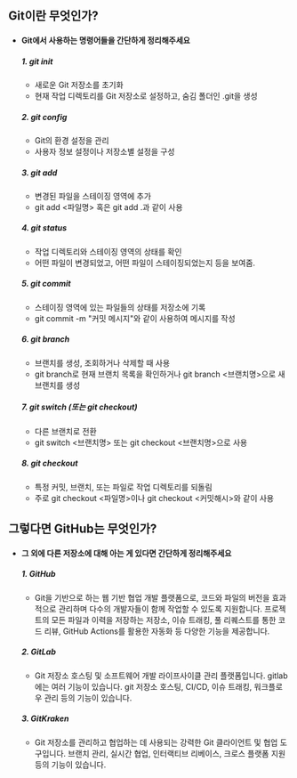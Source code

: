 ## Git이란 무엇인가?   
* #### Git에서 사용하는 명령어들을 간단하게 정리해주세요   
    ##### 1. git init   
     * 새로운 Git 저장소를 초기화   
     * 현재 작업 디렉토리를 Git 저장소로 설정하고, 숨김 폴더인 .git을 생성   
   
    ##### 2. git config   
    * Git의 환경 설정을 관리   
    * 사용자 정보 설정이나 저장소별 설정을 구성   
   
    ##### 3. git add   
    * 변경된 파일을 스테이징 영역에 추가   
    * git add <파일명> 혹은 git add .과 같이 사용   
     
    ##### 4. git status   
    * 작업 디렉토리와 스테이징 영역의 상태를 확인   
    * 어떤 파일이 변경되었고, 어떤 파일이 스테이징되었는지 등을 보여줌.   
   
    ##### 5. git commit   
    * 스테이징 영역에 있는 파일들의 상태를 저장소에 기록   
    * git commit -m "커밋 메시지"와 같이 사용하여 메시지를 작성   
       
    ##### 6. git branch   
    * 브랜치를 생성, 조회하거나 삭제할 때 사용   
    * git branch로 현재 브랜치 목록을 확인하거나 git branch <브랜치명>으로 새 브랜치를 생성   
       
    ##### 7. git switch (또는 git checkout)   
    * 다른 브랜치로 전환   
    * git switch <브랜치명> 또는 git checkout <브랜치명>으로 사용   
       
    ##### 8. git checkout   
    * 특정 커밋, 브랜치, 또는 파일로 작업 디렉토리를 되돌림   
    * 주로 git checkout <파일명>이나 git checkout <커밋해시>와 같이 사용     
   
## 그렇다면 GitHub는 무엇인가?   
* #### 그 외에 다른 저장소에 대해 아는 게 있다면 간단하게 정리해주세요
    ##### 1. GitHub
    * Git을 기반으로 하는 웹 기반 협업 개발 플랫폼으로, 코드와 파일의 버전을 효과적으로 관리하며 다수의 개발자들이 함께 작업할 수 있도록 지원합니다. 프로젝트의 모든 파일과 이력을 저장하는 저장소, 이슈 트래킹, 풀 리퀘스트를 통한 코드 리뷰, GitHub Actions를 활용한 자동화 등 다양한 기능을 제공합니다.  
    
    ##### 2. GitLab
    * Git 저장소 호스팅 및 소프트웨어 개발 라이프사이클 관리 플랫폼입니다. gitlab에는 여러 기능이 있습니다. git 저장소 호스팅, CI/CD, 이슈 트래킹, 워크플로우 관리 등의 기능이 있습니다.
    
    ##### 3. GitKraken
    * Git 저장소를 관리하고 협업하는 데 사용되는 강력한 Git 클라이언트 및 협업 도구입니다. 브랜치 관리, 실시간 협업, 인터랙티브 리베이스, 크로스 플랫폼 지원 등의 기능이 있습니다.   
